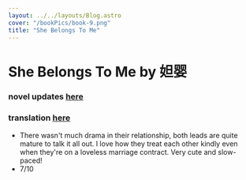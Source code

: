 ```yaml
---
layout: ../../layouts/Blog.astro
cover: "/bookPics/book-9.png"
title: "She Belongs To Me"
---
```


# She Belongs To Me by 妲婴
### novel updates **[here](https://www.novelupdates.com/series/she-belongs-to-me/)**
### translation **[here](https://xtraordinarytl.wordpress.com/she-belongs-to-me/)**
- There wasn't much drama in their relationship, both leads are quite mature to talk it all out. I love how they treat each other kindly even when they're on a loveless marriage contract. Very cute and slow-paced!
- 7/10